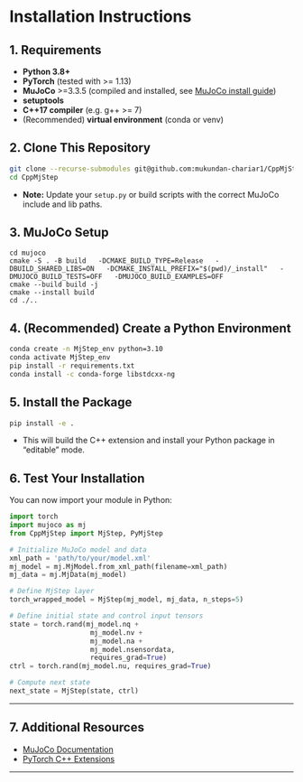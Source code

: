 # Installation Instructions

## 1. Requirements

* **Python 3.8+**
* **PyTorch** (tested with >= 1.13)
* **MuJoCo** >=3.3.5 (compiled and installed, see [MuJoCo install guide](https://mujoco.readthedocs.io/en/stable/))
* **setuptools**
* **C++17 compiler** (e.g. g++ >= 7)
* (Recommended) **virtual environment** (conda or venv)

## 2. Clone This Repository

```bash
git clone --recurse-submodules git@github.com:mukundan-chariar1/CppMjStep.git
cd CppMjStep
```
* **Note:** Update your `setup.py` or build scripts with the correct MuJoCo include and lib paths.

## 3. MuJoCo Setup

```
cd mujoco
cmake -S . -B build   -DCMAKE_BUILD_TYPE=Release   -DBUILD_SHARED_LIBS=ON   -DCMAKE_INSTALL_PREFIX="$(pwd)/_install"   -DMUJOCO_BUILD_TESTS=OFF   -DMUJOCO_BUILD_EXAMPLES=OFF
cmake --build build -j
cmake --install build
cd ./..
```

## 4. (Recommended) Create a Python Environment

```bash
conda create -n MjStep_env python=3.10
conda activate MjStep_env
pip install -r requirements.txt
conda install -c conda-forge libstdcxx-ng
```

## 5. Install the Package

```bash
pip install -e .
```

* This will build the C++ extension and install your Python package in “editable” mode.

## 6. Test Your Installation

You can now import your module in Python:

```python
import torch
import mujoco as mj
from CppMjStep import MjStep, PyMjStep

# Initialize MuJoCo model and data
xml_path = 'path/to/your/model.xml'
mj_model = mj.MjModel.from_xml_path(filename=xml_path)
mj_data = mj.MjData(mj_model)

# Define MjStep layer
torch_wrapped_model = MjStep(mj_model, mj_data, n_steps=5)

# Define initial state and control input tensors
state = torch.rand(mj_model.nq + 
                    mj_model.nv + 
                    mj_model.na + 
                    mj_model.nsensordata, 
                    requires_grad=True)
ctrl = torch.rand(mj_model.nu, requires_grad=True)

# Compute next state
next_state = MjStep(state, ctrl)
```
---
## 7. Additional Resources

* [MuJoCo Documentation](https://mujoco.readthedocs.io/en/stable/)
* [PyTorch C++ Extensions](https://pytorch.org/tutorials/advanced/cpp_extension.html)

---

